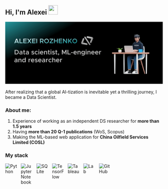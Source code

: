 ## Hi, I'm Alexei <img src="https://raw.githubusercontent.com/MartinHeinz/MartinHeinz/master/wave.gif" width="30px" height="30px" />

![Header](GitHub_icon-1.png)

After realizing that a global AI-tization is inevitable yet a thrilling journey, I became a Data Scientist. 
### About me:
1. Experience of working as an independent DS researcher for **more than 1.5 years**
2. Having **more than 20 Q-1 publications** (WoS, Scopus)
3. Making the ML-based web application for **China Oilfield Services Limited (COSL)**

### My stack

<img align="left" alt="Python" width="40px" style="padding-right:10px;" src="https://cdn.jsdelivr.net/gh/devicons/devicon/icons/python/python-plain.svg" />
<img align="left" alt="Jupyter Notebook" width="40px" style="padding-right:10px;" src="https://cdn.jsdelivr.net/gh/devicons/devicon/icons/jupyter/jupyter-original-wordmark.svg" />
<img align="left" alt="SQLite" width="40px" style="padding-right:10px;" src="https://cdn.jsdelivr.net/gh/devicons/devicon/icons/postgresql/postgresql-original.svg" />
<img align="left" alt="TensorFlow" width="40px" style="padding-right:10px;" src="https://cdn.jsdelivr.net/gh/devicons/devicon/icons/tensorflow/tensorflow-original.svg" />
<img align="left" alt="Tableau" width="40px" style="padding-right:10px;" src="https://user-images.githubusercontent.com/32903323/43256817-e40da78a-90c5-11e8-9c84-9471549a1259.png" /> 
<img align="left" alt="Lab" width="40px" style="padding-right:10px;" src="https://upload.wikimedia.org/wikipedia/commons/0/09/HeuristicLab_Logo.png" /> 
<img align="left" alt="GitHub" width="40px" style="padding-right:10px;" src="https://cdn.jsdelivr.net/gh/devicons/devicon/icons/github/github-original.svg" />
